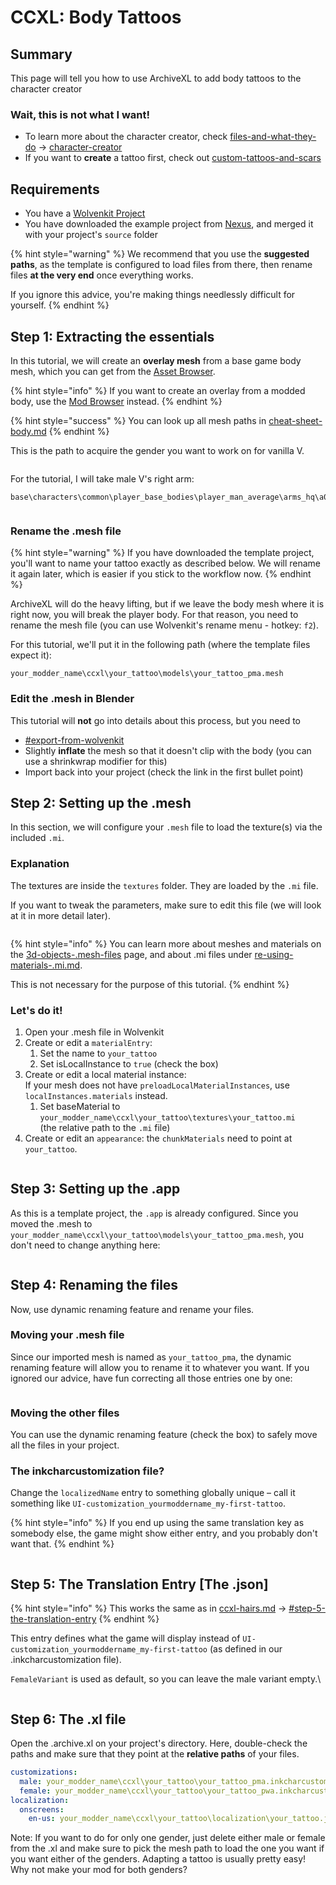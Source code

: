 # CCXL: Body Tattoos



## Summary

This page will tell you how to use ArchiveXL to add body tattoos to the character creator

### Wait, this is not what I want!

* To learn more about the character creator, check [files-and-what-they-do](../../../files-and-what-they-do/ "mention") -> [character-creator](../../../files-and-what-they-do/file-formats/character-creator/ "mention")
* If you want to **create** a tattoo first, check out [custom-tattoos-and-scars](../../../../modding-guides/npcs/custom-tattoos-and-scars/ "mention")

## Requirements

* You have a [Wolvenkit Project](https://app.gitbook.com/s/-MP_ozZVx2gRZUPXkd4r/wolvenkit-app/usage/wolvenkit-projects)
* You have downloaded the example project from [Nexus](https://www.nexusmods.com/cyberpunk2077/mods/19903/), and merged it with your project's `source` folder

{% hint style="warning" %}
We recommend that you use the **suggested paths**, as the template is configured to load files from there, then rename files **at the very end** once everything works.

If you ignore this advice, you're making things needlessly difficult for yourself.
{% endhint %}

## Step 1: Extracting the essentials

In this tutorial, we will create an **overlay mesh** from a base game body mesh, which you can get from the [Asset Browser](https://app.gitbook.com/s/-MP_ozZVx2gRZUPXkd4r/wolvenkit-app/editor/asset-browser "mention").

{% hint style="info" %}
If you want to create an overlay from a modded body, use the [Mod Browser](https://app.gitbook.com/s/-MP_ozZVx2gRZUPXkd4r/wolvenkit-app/editor/asset-browser#mod-browser "mention") instead.
{% endhint %}

{% hint style="success" %}
You can look up all mesh paths in [cheat-sheet-body.md](../../../references-lists-and-overviews/cheat-sheet-body.md "mention")
{% endhint %}

This is the path to acquire the gender you want to work on for vanilla V.

<figure><img src="../../../../.gitbook/assets/image.png" alt=""><figcaption></figcaption></figure>

For the tutorial, I will take male V's right arm:

```
base\characters\common\player_base_bodies\player_man_average\arms_hq\a0_000_pma_base_hq_r.mesh
```

<figure><img src="../../../../.gitbook/assets/image (1).png" alt=""><figcaption></figcaption></figure>

### Rename the .mesh file

{% hint style="warning" %}
If you have downloaded the template project, you'll want to name your tattoo exactly as described below. We will rename it again later, which is easier if you stick to the workflow now.
{% endhint %}

ArchiveXL will do the heavy lifting, but if we leave the body mesh where it is right now, you will break the player body. For that reason, you need to rename the mesh file (you can use Wolvenkit's rename menu - hotkey: `f2`).

For this tutorial, we'll put it in the following path (where the template files expect it):

```
your_modder_name\ccxl\your_tattoo\models\your_tattoo_pma.mesh
```

### Edit the .mesh in Blender

This tutorial will **not** go into details about this process, but you need to

* [#export-from-wolvenkit](../../../modding-tools/wolvenkit-blender-io-suite/wkit-blender-plugin-import-export.md#export-from-wolvenkit "mention")
* Slightly **inflate** the mesh so that it doesn't clip with the body (you can use a shrinkwrap modifier for this)
* Import back into your project (check the link in the first bullet point)

## Step 2: Setting up the .mesh

In this section, we will configure your `.mesh` file to load the texture(s) via the included `.mi`.

### Explanation

The textures are inside the `textures` folder. They are loaded by the `.mi` file.&#x20;

If you want to tweak the parameters, make sure to edit this file (we will look at it in more detail later).

<div align="left"><figure><img src="../../../../.gitbook/assets/image (6).png" alt=""><figcaption></figcaption></figure></div>

{% hint style="info" %}
You can learn more about meshes and materials on the [3d-objects-.mesh-files](../../../files-and-what-they-do/file-formats/3d-objects-.mesh-files/ "mention") page, and about .mi files under [re-using-materials-.mi.md](../../../files-and-what-they-do/file-formats/materials/re-using-materials-.mi.md "mention").&#x20;

This is not necessary for the purpose of this tutorial.
{% endhint %}

### Let's do it!

1. Open your .mesh file in Wolvenkit
2. Create or edit a `materialEntry`:
   1. Set the name to `your_tattoo`
   2. Set isLocalInstance to `true` (check the box)
3. Create or edit a local material instance:\
   If your mesh does not have `preloadLocalMaterialInstances`, use `localInstances.materials` instead.
   1. Set baseMaterial to `your_modder_name\ccxl\your_tattoo\textures\your_tattoo.mi`\
      (the relative path to the `.mi` file)
4. Create or edit an `appearance`: the `chunkMaterials` need to point at `your_tattoo`.

<figure><img src="../../../../.gitbook/assets/image (3).png" alt=""><figcaption></figcaption></figure>

## Step 3: Setting up the .app

As this is a template project, the `.app` is already configured. Since you moved the .mesh to `your_modder_name\ccxl\your_tattoo\models\your_tattoo_pma.mesh`, you don't need to change anything here:

<figure><img src="../../../../.gitbook/assets/image (7).png" alt=""><figcaption></figcaption></figure>

## Step 4: Renaming the files

Now, use dynamic renaming feature and rename your files.

### Moving your .mesh file

Since our imported mesh is named as `your_tattoo_pma`, the dynamic renaming feature will allow you to rename it to whatever you want. If you ignored our advice, have fun correcting all those entries one by one:

<figure><img src="../../../../.gitbook/assets/image (9).png" alt=""><figcaption></figcaption></figure>

### Moving the other files

You can use the dynamic renaming feature (check the box) to safely move all the files in your project.&#x20;

### The inkcharcustomization file?

Change the `localizedName` entry to something globally unique – call it something like `UI-customization_yourmoddername_my-first-tattoo`.&#x20;

{% hint style="info" %}
If you end up using the same translation key as somebody else, the game might show either entry, and you probably don't want that.
{% endhint %}

<figure><img src="../../../../.gitbook/assets/ccxl_tattoo_mesh_file.png" alt=""><figcaption></figcaption></figure>

## Step 5: The Translation Entry \[The .json]

{% hint style="info" %}
This works the same as in [ccxl-hairs.md](ccxl-hairs.md "mention") -> [#step-5-the-translation-entry](ccxl-hairs.md#step-5-the-translation-entry "mention")
{% endhint %}

This entry defines what the game will display instead of `UI-customization_yourmoddername_my-first-tattoo` (as defined in our .inkcharcustomization file).

`FemaleVariant` is used as default, so you can leave the male variant empty.\


<figure><img src="../../../../.gitbook/assets/image (12).png" alt=""><figcaption></figcaption></figure>

## Step 6: The .xl file

Open the .archive.xl on your project's directory. Here, double-check the paths and make sure that they point at the **relative paths** of your files.

```yaml
customizations:
  male: your_modder_name\ccxl\your_tattoo\your_tattoo_pma.inkcharcustomization
  female: your_modder_name\ccxl\your_tattoo\your_tattoo_pwa.inkcharcustomization
localization:
  onscreens:
    en-us: your_modder_name\ccxl\your_tattoo\localization\your_tattoo.json
```

Note: If you want to do for only one gender, just delete either male or female from the .xl and make sure to pick the mesh path to load the one you want if you want either of the genders. Adapting a tattoo is usually pretty easy! Why not make your mod for both genders?

